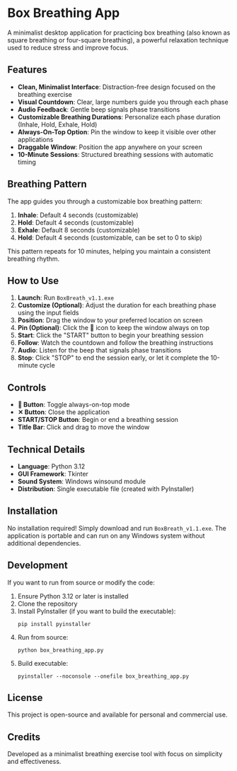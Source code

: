 # Box Breathing App

A minimalist desktop application for practicing box breathing (also known as square breathing or four-square breathing), a powerful relaxation technique used to reduce stress and improve focus.

## Features

- **Clean, Minimalist Interface**: Distraction-free design focused on the breathing exercise
- **Visual Countdown**: Clear, large numbers guide you through each phase
- **Audio Feedback**: Gentle beep signals phase transitions
- **Customizable Breathing Durations**: Personalize each phase duration (Inhale, Hold, Exhale, Hold)
- **Always-On-Top Option**: Pin the window to keep it visible over other applications
- **Draggable Window**: Position the app anywhere on your screen
- **10-Minute Sessions**: Structured breathing sessions with automatic timing

## Breathing Pattern

The app guides you through a customizable box breathing pattern:
1. **Inhale**: Default 4 seconds (customizable)
2. **Hold**: Default 4 seconds (customizable)
3. **Exhale**: Default 8 seconds (customizable)
4. **Hold**: Default 4 seconds (customizable, can be set to 0 to skip)

This pattern repeats for 10 minutes, helping you maintain a consistent breathing rhythm.

## How to Use

1. **Launch**: Run `BoxBreath_v1.1.exe`
2. **Customize (Optional)**: Adjust the duration for each breathing phase using the input fields
3. **Position**: Drag the window to your preferred location on screen
4. **Pin (Optional)**: Click the 📌 icon to keep the window always on top
5. **Start**: Click the "START" button to begin your breathing session
6. **Follow**: Watch the countdown and follow the breathing instructions
7. **Audio**: Listen for the beep that signals phase transitions
8. **Stop**: Click "STOP" to end the session early, or let it complete the 10-minute cycle

## Controls

- **📌 Button**: Toggle always-on-top mode
- **✕ Button**: Close the application
- **START/STOP Button**: Begin or end a breathing session
- **Title Bar**: Click and drag to move the window

## Technical Details

- **Language**: Python 3.12
- **GUI Framework**: Tkinter
- **Sound System**: Windows winsound module
- **Distribution**: Single executable file (created with PyInstaller)

## Installation

No installation required! Simply download and run `BoxBreath_v1.1.exe`. The application is portable and can run on any Windows system without additional dependencies.

## Development

If you want to run from source or modify the code:

1. Ensure Python 3.12 or later is installed
2. Clone the repository
3. Install PyInstaller (if you want to build the executable):
   ```
   pip install pyinstaller
   ```
4. Run from source:
   ```
   python box_breathing_app.py
   ```
5. Build executable:
   ```
   pyinstaller --noconsole --onefile box_breathing_app.py
   ```

## License

This project is open-source and available for personal and commercial use.

## Credits

Developed as a minimalist breathing exercise tool with focus on simplicity and effectiveness.
